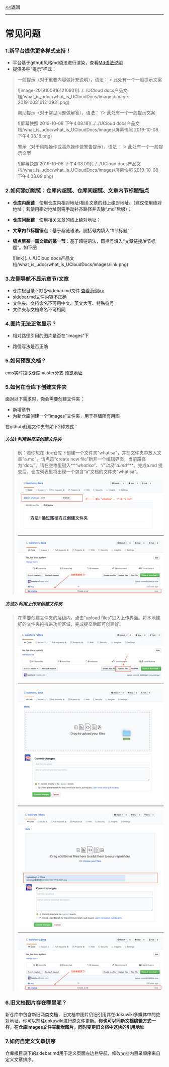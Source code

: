 [<<返回](https://leaishere.github.io/docs_new/_New/)

------

# 常见问题

### 1.新平台提供更多样式支持！

* 平台基于github风格md语法进行渲染，查看[Md语法说明](https://www.jianshu.com/p/40ba812dd973)  
* 提供多种“提示”样式：

> 一般提示（对于重要内容做补充说明），语法： > 此处有一个一般提示文案 
>
> ![image-20191008161210931](../../UCloud docs产品文档/what_is_udoc/what_is_UCloudDocs/images/image-20191008161210931.png)
>
> 帮助提示（对于常见问题做解答），语法： ?> 此处有一个一般提示文案 
>
> ![屏幕快照 2019-10-08 下午4.08.18](../../UCloud docs产品文档/what_is_udoc/what_is_UCloudDocs/images/屏幕快照 2019-10-08 下午4.08.18.png)
>
> 警示（对于风险操作或高危操作做警告提示），语法： !> 此处有一个一般提示文案 
>
> ![屏幕快照 2019-10-08 下午4.08.09](../../UCloud docs产品文档/what_is_udoc/what_is_UCloudDocs/images/屏幕快照 2019-10-08 下午4.08.09.png)

### 2.如何添加跳链：仓库内超链、仓库间超链、文章内节标题锚点

* **仓库内超链**：使用仓库内相对地址/相关文章的线上绝对地址。（建议使用绝对地址；若使用相对地址则需手动补齐路径并去除“.md”后缀）；

* **仓库间超链**：使用相关文章的线上绝对地址；

* **文章内节标题锚点**：基于超链语法，圆括号内填入“#节标题”

* **锚点至某一篇文章的某一节**：基于超链语法，圆括号填入“文章链接/#节标题”。如下图

  ![link](../../UCloud docs产品文档/what_is_udoc/what_is_UCloudDocs/images/link.png)

### 3.左侧导航不显示章节/文章

- 仓库根目录下缺少sidebar.md文件 [查看范例>>](sidebar范例)
- sidebar.md文件内容不正确
- 文件夹、文档命名不可用中文、英文大写、特殊符号
- 文件夹与文档命名不可相同

### 4.图片无法正常显示？

* 相对路径引用的图片是否在“images”下

* 路径写法是否正确

### 5.如何预览文档？

cms实时拉取仓库master分支 [预览地址](https://cms.docs.ucloudadmin.com/compute/uhost/index)

### 5.如何在仓库下创建文件夹

面对以下需求时，你会需要创建文件夹：

* 新增章节
* 为新仓库创建一个“images”文件夹，用于存储所有用图

在github创建文件夹有如下2种方式：

##### 方法1:利用路径来创建文件夹

> 例：若你想在 doc仓库下创建一个文件夹"whatisa"，并在文件夹中放入文章"a.md"。请点击“create new file”新开一个编辑界面，当前路径为“doc/”。请在空格里键入**_“whatisa”_、_“/”_以及_“a.md”_**。完成a.md 提交后。仓库列表里将出现一个包含“a”文档的文件夹“whatisa”。
>
> ![如何创建文件夹](images/createfile1-1.png)
>
> ------
>
> ![如何创建文件夹](images/createfile1-2.png)

##### 方法2:利用上传来创建文件夹

> 在需要创建文件夹的层级内，点击“upload files”进入上传界面。将本地建好的文件夹拖拽进功能区域，完成提交后即可创建好。
>
> ![如何创建文件夹](images/createfile2-1.png)
>
> ------
>
> ![如何创建文件夹](images/createfile2-2.png)
>
> ------
>
> ![如何创建文件夹](images/createfile2-3.png)
>
> ------
>
> ![如何创建文件夹](images/createfile1-2.png)



### 6.旧文档图片存在哪里呢？

新仓库中包含新旧两类文档，旧文档中图片仍旧引用其在dokuwiki多媒体中的绝对地址，你可以前往dokuwiki进行原文件更新。**你也可以同新文档编辑方式一样，在仓库images文件夹新增图片，同时变更旧文档中这块的引用地址**

### 7.如何自定义文章排序

仓库根目录下的sidebar.md用于定义页面左边栏导航，修改文档内目录顺序来自定义文章排序。